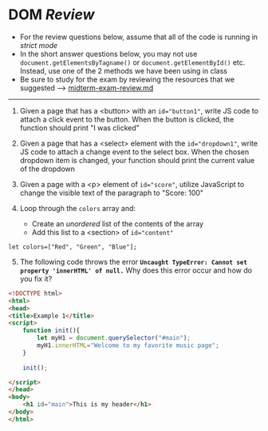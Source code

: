 # DOM *Review*

- For the review questions below, assume that all of the code is running in *strict mode*
- In the short answer questions below, you may not use `document.getElementsByTagname()` or `document.getElementById()` etc. Instead, use one of the 2 methods we have been using in class 
- Be sure to study for the exam by reviewing the resources that we suggested --> [midterm-exam-review.md](./midterm-exam-review.md)

<hr>

1. Given a page that has a &lt;button> with an `id="button1"`, write JS code to attach a click event to the button. When the button is clicked, the function should print "I was clicked"

2. Given a page that has a &lt;select> element with the `id="dropdown1"`, write JS code to attach a change event to the select box. When the chosen dropdown item is changed, your function should print the current value of the dropdown

3. Given a page with a &lt;p> element of `id="score"`, utilize JavaScript to change the visible text of the paragraph to "Score: 100"

4. Loop through the `colors` array and:
    - Create an *unordered* list of the contents of the array
    - Add this list to a &lt;section> of `id="content"` 
    
`let colors=["Red", "Green", "Blue"];`

5. The following code throws the error **`Uncaught TypeError: Cannot set property 'innerHTML' of null.`** Why does this error occur and how do you fix it?

```html
<!DOCTYPE html>
<html>
<head>
<title>Example 1</title>
<script>
	function init(){
		let myH1 = document.querySelector("#main");
		myH1.innerHTML="Welcome to my favorite music page";
	}
	
	init();

</script>
</head>
<body>
	<h1 id="main">This is my header</h1>
</body>
</html>
```
